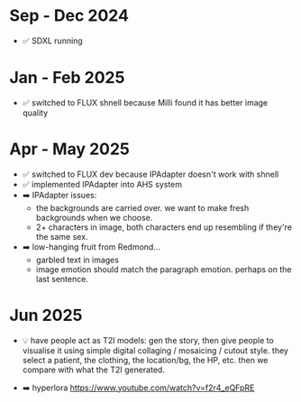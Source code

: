 # Sep - Dec 2024
- ✅ SDXL running

# Jan - Feb 2025
- ✅ switched to FLUX shnell because Milli found it has better image quality

# Apr - May 2025
- ✅ switched to FLUX dev because IPAdapter doesn't work with shnell
- ✅ implemented IPAdapter into AHS system
- ➡️ IPAdapter issues:
    - the backgrounds are carried over. we want to make fresh backgrounds when we choose.
    - 2+ characters in image, both characters end up resembling if they're the same sex.
- ➡️ low-hanging fruit from Redmond...
    - garbled text in images
    - image emotion should match the paragraph emotion. perhaps on the last sentence.

# Jun 2025
- 💡 have people act as T2I models: gen the story, then give people to visualise it using simple digital collaging / mosaicing / cutout style. they select a patient, the clothing, the location/bg, the HP, etc. then we compare with what the T2I generated.

- ➡️ hyperlora https://www.youtube.com/watch?v=f2r4_eQFpRE
